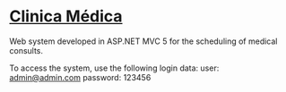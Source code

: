 # <a href="http://clinicamedica.azurewebsites.net/" target="_blank"> Clinica Médica </a>
Web system developed in ASP.NET MVC 5 for the scheduling of medical consults. 

To access the system, use the following login data:
  user: admin@admin.com
  password: 123456
